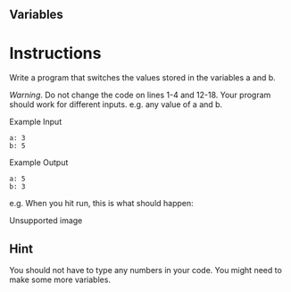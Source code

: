 ## Variables
# Instructions
Write a program that switches the values stored in the variables a and b.

*Warning*. Do not change the code on lines 1-4 and 12-18. Your program should work for different inputs. e.g. any value of a and b.

Example Input
```
a: 3
b: 5
```
Example Output
```
a: 5
b: 3
```
e.g. When you hit run, this is what should happen:

Unsupported image

## Hint
You should not have to type any numbers in your code.
You might need to make some more variables.